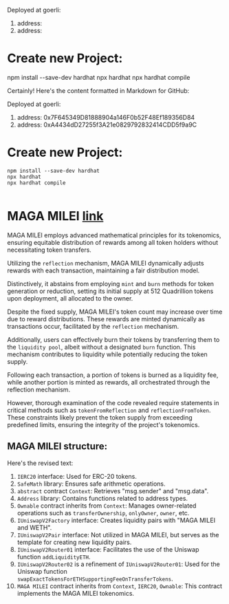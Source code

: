 Deployed at goerli:
1. address: 
2. address: 

# Create new Project:

npm install --save-dev hardhat
npx hardhat
npx hardhat compile

Certainly! Here's the content formatted in Markdown for GitHub:


Deployed at goerli:
1. address: 0x7F645349D81888904a146F0b52F48Ef189356D84
2. address: 0xA4434dD27255f3A21e0829792832414CDD5f9a9C

# Create new Project:

``` 
npm install --save-dev hardhat
npx hardhat
npx hardhat compile


```


# MAGA MILEI [link](https://github.com/magamileimemecoin/MAGAMILEI/blob/main/Contracts/maga_milei.sol)

MAGA MILEI employs advanced mathematical principles for its tokenomics, ensuring equitable distribution of rewards among all token holders without necessitating token transfers.

Utilizing the `reflection` mechanism, MAGA MILEI dynamically adjusts rewards with each transaction, maintaining a fair distribution model.

Distinctively, it abstains from employing `mint` and `burn` methods for token generation or reduction, setting its initial supply at 512 Quadrillion tokens upon deployment, all allocated to the owner.

Despite the fixed supply, MAGA MILEI's token count may increase over time due to reward distributions. These rewards are minted dynamically as transactions occur, facilitated by the `reflection` mechanism.

Additionally, users can effectively burn their tokens by transferring them to the `liquidity pool`, albeit without a designated `burn` function. This mechanism contributes to liquidity while potentially reducing the token supply.

Following each transaction, a portion of tokens is burned as a liquidity fee, while another portion is minted as rewards, all orchestrated through the reflection mechanism.

However, thorough examination of the code revealed require statements in critical methods such as `tokenFromReflection` and `reflectionFromToken`. These constraints likely prevent the token supply from exceeding predefined limits, ensuring the integrity of the project's tokenomics.


## MAGA MILEI structure:
Here's the revised text:

1. `IERC20` interface: Used for ERC-20 tokens.
2. `SafeMath` library: Ensures safe arithmetic operations.
3. `abstract` contract `Context`: Retrieves "msg.sender" and "msg.data".
4. `Address` library: Contains functions related to address types.
5. `Ownable` contract inherits from `Context`: Manages owner-related operations such as `transferOwnership`, `onlyOwner`, `owner`, etc.
6. `IUniswapV2Factory` interface: Creates liquidity pairs with "MAGA MILEI and WETH".
7. `IUniswapV2Pair` interface: Not utilized in MAGA MILEI, but serves as the template for creating new liquidity pairs.
8. `IUniswapV2Router01` interface: Facilitates the use of the Uniswap function `addLiquidityETH`.
9. `IUniswapV2Router02` is a refinement of `IUniswapV2Router01`: Used for the Uniswap function `swapExactTokensForETHSupportingFeeOnTransferTokens`.
10. `MAGA MILEI` contract inherits from `Context`, `IERC20`, `Ownable`: This contract implements the MAGA MILEI tokenomics.
